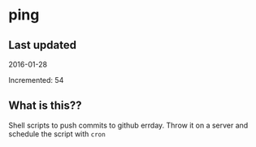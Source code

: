 # ping

## Last updated
2016-01-28

Incremented: 54

## What is this?? 
Shell scripts to push commits to github errday. Throw it on a server and schedule the script with `cron`
